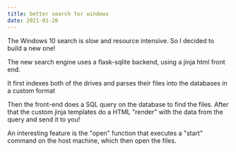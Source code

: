 ```yaml
---
title: better search for windows
date: 2021-01-20
---
```

The Windows 10 search is _slow_ and resource intensive.  So I decided to build a new one!  

The new search engine uses a flask-sqlite backend, using a jinja html front end.  

It first indexes both of the drives and parses their files into the databases in a custom format  

Then the front-end does a SQL query on the database to find the files. After that the custom jinja templates do a HTML "render" with the data from the query and send it to you!  

An interesting feature is the "open" function that executes a "start" command on the host machine, which then open the files.